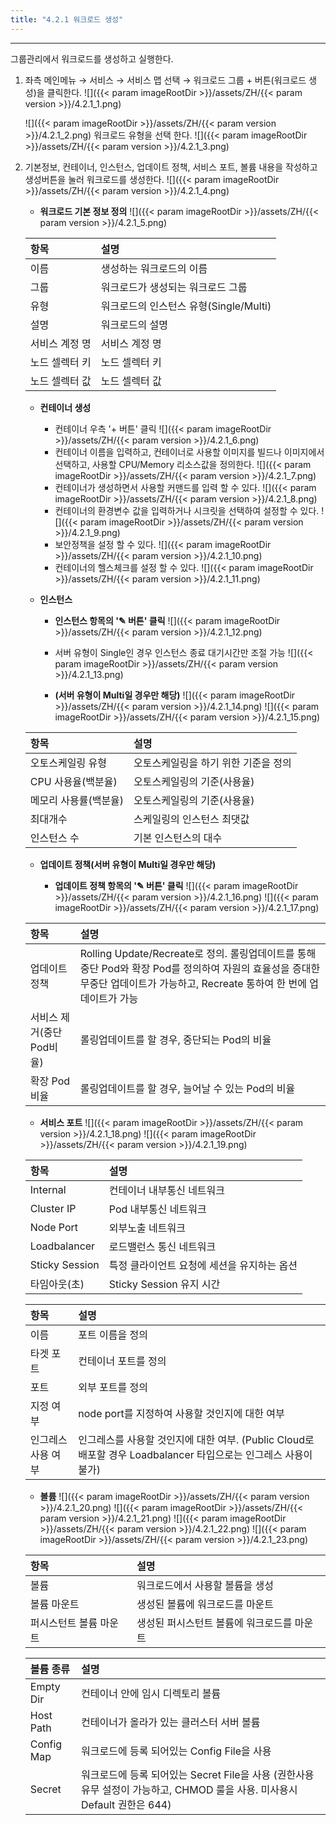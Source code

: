 ```yaml
---
title: "4.2.1 워크로드 생성"
---
```


---
그룹관리에서 워크로드를 생성하고 실행한다.

1. 좌측 메인메뉴 → 서비스 → 서비스 맵 선택 → 워크로드 그룹 + 버튼\(워크로드 생성\)을 클릭한다.
    ![]({{< param imageRootDir >}}/assets/ZH/{{< param version >}}/4.2.1_1.png)
    
    ![]({{< param imageRootDir >}}/assets/ZH/{{< param version >}}/4.2.1_2.png)
    워크로드 유형을 선택 한다.
    ![]({{< param imageRootDir >}}/assets/ZH/{{< param version >}}/4.2.1_3.png)

2. 기본정보, 컨테이너, 인스턴스, 업데이트 정책, 서비스 포트, 볼륨 내용을 작성하고 생성버튼을 눌러 워크로드를 생성한다.
    ![]({{< param imageRootDir >}}/assets/ZH/{{< param version >}}/4.2.1_4.png)
    
    * **워크로드 기본 정보 정의**
    ![]({{< param imageRootDir >}}/assets/ZH/{{< param version >}}/4.2.1_5.png)
    
    | **항목** | **설명** |
    | :--- | :--- |
    | 이름 | 생성하는 워크로드의 이름 |
    | 그룹 | 워크로드가 생성되는 워크로드 그룹 |
    | 유형 | 워크로드의 인스턴스 유형\(Single/Multi\) |
    | 설명 | 워크로드의 설명 |
    | 서비스 계정 명 | 서비스 계정 명 |
    | 노드 셀렉터 키 | 노드 셀렉터 키 |
    | 노드 셀렉터 값 | 노드 셀렉터 값 |
    
    * **컨테이너 생성**
    
      * 컨테이너 우측 '+ 버튼' 클릭
      ![]({{< param imageRootDir >}}/assets/ZH/{{< param version >}}/4.2.1_6.png)
      * 컨테이너 이름을 입력하고, 컨테이너로 사용할 이미지를 빌드나 이미지에서 선택하고, 사용할 CPU/Memory 리소스값을 정의한다.
      ![]({{< param imageRootDir >}}/assets/ZH/{{< param version >}}/4.2.1_7.png)
      * 컨테이너가 생성하면서 사용할 커맨드를 입력 할 수 있다.
      ![]({{< param imageRootDir >}}/assets/ZH/{{< param version >}}/4.2.1_8.png)
      * 컨테이너의 환경변수 값을 입력하거나 시크릿을 선택하여 설정할 수 있다.
      ![]({{< param imageRootDir >}}/assets/ZH/{{< param version >}}/4.2.1_9.png)
      * 보안정책을 설정 할 수 있다.
      ![]({{< param imageRootDir >}}/assets/ZH/{{< param version >}}/4.2.1_10.png)
      * 컨테이너의 헬스체크를 설정 할 수 있다.
      ![]({{< param imageRootDir >}}/assets/ZH/{{< param version >}}/4.2.1_11.png)
    
    * **인스턴스**
    
      * **인스턴스 항목의 '✎ 버튼' 클릭**
      ![]({{< param imageRootDir >}}/assets/ZH/{{< param version >}}/4.2.1_12.png)
    
      * 서버 유형이 Single인 경우 인스턴스 종료 대기시간만 조절 가능
      ![]({{< param imageRootDir >}}/assets/ZH/{{< param version >}}/4.2.1_13.png)
    
      * **\(서버 유형이 Multi일 경우만 해당\)**
      ![]({{< param imageRootDir >}}/assets/ZH/{{< param version >}}/4.2.1_14.png)
      ![]({{< param imageRootDir >}}/assets/ZH/{{< param version >}}/4.2.1_15.png)
    
    | **항목** | **설명** |
    | :--- | :--- |
    | 오토스케일링 유형 | 오토스케일링을 하기 위한 기준을 정의 |
    | CPU 사용율\(백분율\) | 오토스케일링의 기준\(사용율\) |
    | 메모리 사용률\(백분율\) | 오토스케일링의 기준\(사용율\) |
    | 최대개수 | 스케일링의 인스턴스 최댓값 |
    | 인스턴스 수 | 기본 인스턴스의 대수 |
    
    * **업데이트 정책\(서버 유형이 Multi일 경우만 해당\)**
    
      * **업데이트 정책 항목의 '✎ 버튼' 클릭**
      ![]({{< param imageRootDir >}}/assets/ZH/{{< param version >}}/4.2.1_16.png)
      ![]({{< param imageRootDir >}}/assets/ZH/{{< param version >}}/4.2.1_17.png)
    
    | **항목** | **설명** |
    | :--- | :--- |
    | 업데이트 정책 | Rolling Update/Recreate로 정의. 롤링업데이트를 통해 중단 Pod와 확장 Pod를 정의하여 자원의 효율성을 증대한 무중단 업데이트가 가능하고, Recreate 통하여 한 번에 업데이트가 가능 |
    | 서비스 제거\(중단Pod비율\) | 롤링업데이트를 할 경우, 중단되는 Pod의 비율 |
    | 확장 Pod비율 | 롤링업데이트를 할 경우, 늘어날 수 있는 Pod의 비율 |
    
    * **서비스 포트**
    ![]({{< param imageRootDir >}}/assets/ZH/{{< param version >}}/4.2.1_18.png)
    ![]({{< param imageRootDir >}}/assets/ZH/{{< param version >}}/4.2.1_19.png)
    
    | **항목** | **설명** |
    | :--- | :--- |
    | Internal | 컨테이너 내부통신 네트워크 |
    | Cluster IP | Pod 내부통신 네트워크 |
    | Node Port | 외부노출 네트워크 |
    | Loadbalancer | 로드밸런스 통신 네트워크 |
    | Sticky Session | 특정 클라이언트 요청에 세션을 유지하는 옵션 |
    | 타임아웃(초) | Sticky Session 유지 시간|
    
    | **항목** | **설명** |
    | :--- | :--- |
    | 이름 | 포트 이름을 정의 |
    | 타겟 포트 | 컨테이너 포트를 정의 |
    | 포트 | 외부 포트를 정의 |
    | 지정 여부 | node port를 지정하여 사용할 것인지에 대한 여부 |
    | 인그레스 사용 여부 | 인그레스를 사용할 것인지에 대한 여부. \(Public Cloud로 배포할 경우 Loadbalancer 타입으로는 인그레스 사용이 불가\) |
    
    * **볼륨**
    ![]({{< param imageRootDir >}}/assets/ZH/{{< param version >}}/4.2.1_20.png)
    ![]({{< param imageRootDir >}}/assets/ZH/{{< param version >}}/4.2.1_21.png)
    ![]({{< param imageRootDir >}}/assets/ZH/{{< param version >}}/4.2.1_22.png)
    ![]({{< param imageRootDir >}}/assets/ZH/{{< param version >}}/4.2.1_23.png)
    
    | **항목** | 설명 |
    | :--- | :--- |
    | 볼륨 | 워크로드에서 사용할 볼륨을 생성 |
    | 볼륨 마운트 | 생성된 볼륨에 워크로드를 마운트 |
    | 퍼시스턴트 볼륨 마운트 |생성된 퍼시스턴트 볼륨에 워크로드를 마운트 |
    
    | **볼륨 종류** | **설명** |
    | :--- | :--- |
    | Empty Dir | 컨테이너 안에 임시 디렉토리 볼륨 |
    | Host Path | 컨테이너가 올라가 있는 클러스터 서버 볼륨 |
    | Config Map | 워크로드에 등록 되어있는 Config File을 사용 |
    | Secret | 워크로드에 등록 되어있는 Secret File을 사용 \(권한사용 유무 설정이 가능하고, CHMOD 룰을 사용. 미사용시 Default 권한은 644\) |
